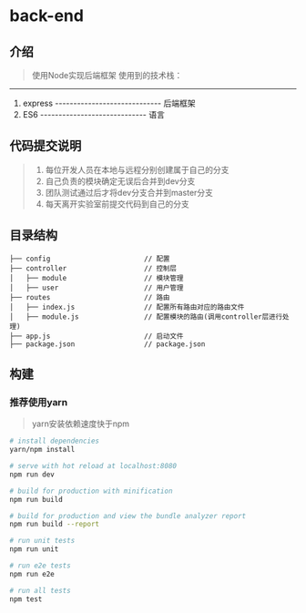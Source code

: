 ﻿# back-end

## 介绍
> 使用Node实现后端框架
> 使用到的技术栈：

----------
 1. express        -----------------------------  后端框架
 2. ES6 -----------------------------  语言

## **代码提交说明**

> 1. 每位开发人员在本地与远程分别创建属于自己的分支
> 2. 自己负责的模块确定无误后合并到dev分支
> 3. 团队测试通过后才将dev分支合并到master分支
> 4. 每天离开实验室前提交代码到自己的分支

## 目录结构
```shell
├── config                       // 配置
├── controller                   // 控制层
│   ├── module                   // 模块管理
│   ├── user                     // 用户管理
├── routes                       // 路由
│   ├── index.js                 // 配置所有路由对应的路由文件
│   ├── module.js                // 配置模块的路由(调用controller层进行处理)
├── app.js                       // 启动文件
├── package.json                 // package.json
```

## 构建
### 推荐使用yarn
> yarn安装依赖速度快于npm
``` bash
# install dependencies
yarn/npm install

# serve with hot reload at localhost:8080
npm run dev

# build for production with minification
npm run build

# build for production and view the bundle analyzer report
npm run build --report

# run unit tests
npm run unit

# run e2e tests
npm run e2e

# run all tests
npm test
```